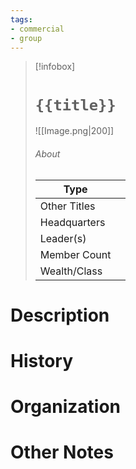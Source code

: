 ```yaml
---
tags:
- commercial
- group
---
```

> [!infobox]
> # `{{title}}`
> ![[Image.png|200]]
> ###### About
> | Type |  |
> | ---- | ---- |
> | Other Titles |  |
> | Headquarters | |
> | Leader(s) |  |
> | Member Count |   |
> | Wealth/Class |   |

# Description



# History



# Organization



# Other Notes
